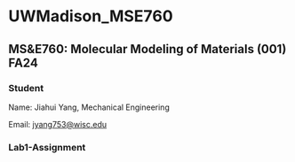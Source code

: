 # UWMadison_MSE760

## MS&E760: Molecular Modeling of Materials (001) FA24

### Student

Name: Jiahui Yang, Mechanical Engineering

Email: jyang753@wisc.edu

### Lab1-Assignment

